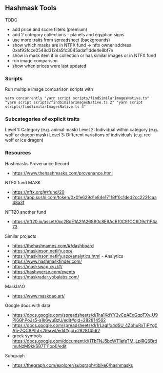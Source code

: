## Hashmask Tools

TODO

- add price and score filters (premium)
- add 2 category collections - planets and egyptian signs
- use more traits from spreadsheet (backgrounds)
- show which masks are in NTFX fund -> nftx owner address 0xaf93fcce0548d3124a5fc3045adaf1dde4e8bf7e
- show in mask item if in collection or has similar images or in NTFX fund
- run image comparison
- show when prices were last updated

### Scripts

Run multiple image comparison scripts with

```
yarn concurrently "yarn script scripts/findSimilarImagesNative.ts" "yarn script scripts/findSimilarImagesNative.ts 2" "yarn script scripts/findSimilarImagesNative.ts 4"
```

### Subcategories of explicit traits

Level 1: Category (e.g. animal mask)
Level 2: Individual within category (e.g. wolf or dragon mask)
Level 3: Different variations of individuals (e.g. red wolf or ice dragon)

### Resources

Hashmasks Provenance Record

- https://www.thehashmasks.com/provenance.html

NTFX fund MASK

- https://nftx.org/#/fund/20
- https://app.sushi.com/token/0x0fe629d1e84e171f8ff0c1ded2cc2221caa48a3f

NFT20 another fund

- https://nft20.io/asset/0xc2BdE1A2fA26890c8E6AcB10C91CC6D9c11F4a73

Similar projects

- https://thehashnames.com/#/dashboard
- https://maskinson.netlify.app/
- https://maskinson.netlify.app/analytics.html - Analytics
- https://www.hashmaskfinder.com/
- https://maskswap.xyz/#/
- https://hashyverse.com/events
- https://maskradar.yobalabs.com/

MaskDAO

- https://www.maskdao.art/

Google docs with data

- https://docs.google.com/spreadsheets/d/1ha1KdYY3vCpAEcGqpTXv_U9PI6GhPoJs5-a1k6wuBzU/edit#gid=282814562
- https://docs.google.com/spreadsheets/d/1rLagIfx4dSU_4ZbhuRxTjPYg0A5-ZQC8PIhLs29srwI/edit#gid=282814562
- greek symbols https://docs.google.com/document/d/1TbFNJ5bcWT1efeTM_LplRQ6BrdmuNzM9kkSB7T11op0/edit

Subgraph

- https://thegraph.com/explorer/subgraph/tibike6/hashmasks
